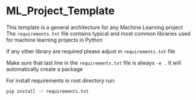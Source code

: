 # ML_Project_Template
This template is a general architecture for any Machine Learning project
The `requirements.txt` file contains typical and most common libraries used 
for machine learning projects in Python

If any other library are required please adjust in `requirements.txt` file

Make sure that last line in the `requirements.txt` file is always `-e .` 
It will automatically create a package

For install requirements in root directory run:
```sh 
pip install -r requirements.txt
```
